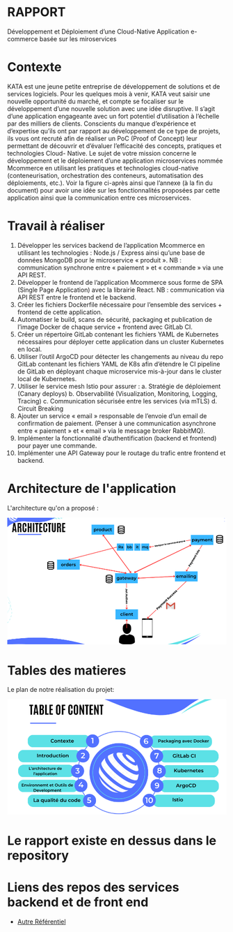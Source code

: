 # RAPPORT
Développement et Déploiement d’une Cloud-Native Application e-commerce basée sur les miroservices


# Contexte

KATA est une jeune petite entreprise de développement de solutions et de services logiciels.
Pour les quelques mois à venir, KATA veut saisir une nouvelle opportunité du marché, et
compte se focaliser sur le développement d’une nouvelle solution avec une idée disruptive. Il
s’agit d’une application engageante avec un fort potentiel d’utilisation à l’échelle par des
milliers de clients.
Conscients du manque d’expérience et d’expertise qu’ils ont par rapport au développement de
ce type de projets, ils vous ont recruté afin de réaliser un PoC (Proof of Concept) leur
permettant de découvrir et d’évaluer l’efficacité des concepts, pratiques et technologies Cloud-
Native.
Le sujet de votre mission concerne le développement et le déploiement d’une application
microservices nommée Mcommerce en utilisant les pratiques et technologies cloud-native
(conteneurisation, orchestration des conteneurs, automatisation des déploiements, etc.).
Voir la figure ci-après ainsi que l’annexe (à la fin du document) pour avoir une idée sur les
fonctionnalités proposées par cette application ainsi que la communication entre ces
microservices.

# Travail à réaliser

1. Développer les services backend de l’application Mcommerce en utilisant les
technologies : Node.js / Express ainsi qu’une base de données MongoDB pour le
microservice « produit ».
NB : communication synchrone entre « paiement » et « commande » via une API REST.
2. Développer le frontend de l’application Mcommerce sous forme de SPA (Single Page
Application) avec la librairie React.
NB : communication via API REST entre le frontend et le backend.
3. Créer les fichiers Dockerfile nécessaire pour l’ensemble des services + frontend de
cette application.
4. Automatiser le build, scans de sécurité, packaging et publication de l’image Docker de
chaque service + frontend avec GitLab CI.
5. Créer un répertoire GitLab contenant les fichiers YAML de Kubernetes nécessaires
pour déployer cette application dans un cluster Kubernetes en local.
6. Utiliser l’outil ArgoCD pour détecter les changements au niveau du repo GitLab
contenant les fichiers YAML de K8s afin d’étendre le CI pipeline de GitLab en déployant
chaque microservice mis-à-jour dans le cluster local de Kubernetes.
7. Utiliser le service mesh Istio pour assurer :
a. Stratégie de déploiement (Canary deploys)
b. Observabilité (Visualization, Monitoring, Logging, Tracing)
c. Communication sécurisée entre les services (via mTLS)
d. Circuit Breaking
8. Ajouter un service « email » responsable de l’envoie d’un email de confirmation de
paiement. (Penser à une communication asynchrone entre « paiement » et « email »
via le message broker RabbitMQ).
9. Implémenter la fonctionnalité d’authentification (backend et frontend) pour payer une
commande.
10. Implémenter une API Gateway pour le routage du trafic entre frontend et backend.


# Architecture de l'application

L'architecture qu'on a proposé :

![Architecture de l'Application](architecture_de_l_app.png)

# Tables des matieres

Le plan de notre réalisation du projet:

![Architecture de l'Application](table_de_matieres.png)

# Le rapport existe en dessus dans le repository

# Liens des repos des services backend et de front end

- [Autre Référentiel](https://github.com/orgs/E-commerce-microservices-nodejs/repositories)
